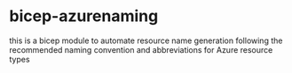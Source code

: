 # bicep-azurenaming
this is a bicep module to automate resource name generation following the recommended naming convention and abbreviations for Azure resource types
